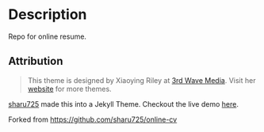 # Description

Repo for online resume.

## Attribution
> This theme is designed by Xiaoying Riley at [3rd Wave Media](http://themes.3rdwavemedia.com/). 
> Visit her [website](http://themes.3rdwavemedia.com/) for more themes.

[sharu725](https://github.com/sharu725) made this into a Jekyll Theme. Checkout the live demo [here](https://webjeda.com/online-cv/).

Forked from https://github.com/sharu725/online-cv
